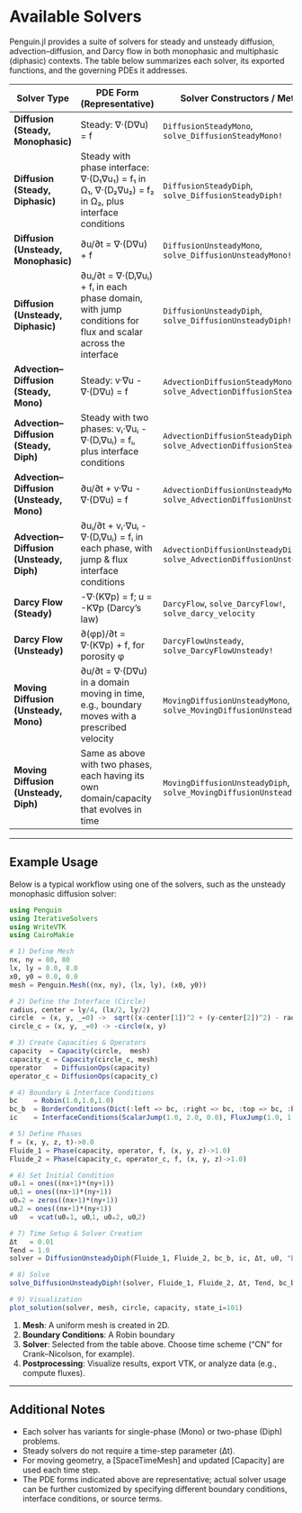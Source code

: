 # Available Solvers

Penguin.jl provides a suite of solvers for steady and unsteady diffusion, advection–diffusion, and Darcy flow in both monophasic and multiphasic (diphasic) contexts. The table below summarizes each solver, its exported functions, and the governing PDEs it addresses.

| Solver Type                                | PDE Form (Representative)                                                                                                                                                  | Solver Constructors / Methods                          |
|-------------------------------------------|---------------------------------------------------------------------------------------------------------------------------------------------------------------------------|--------------------------------------------------------|
| **Diffusion (Steady, Monophasic)**        | Steady: ∇·(D∇u) = f                                                                                                                                                       | `DiffusionSteadyMono`, `solve_DiffusionSteadyMono!`   |
| **Diffusion (Steady, Diphasic)**          | Steady with phase interface: ∇·(D₁∇u₁) = f₁ in Ω₁, ∇·(D₂∇u₂) = f₂ in Ω₂, plus interface conditions                                                                        | `DiffusionSteadyDiph`, `solve_DiffusionSteadyDiph!`   |
| **Diffusion (Unsteady, Monophasic)**      | ∂u/∂t = ∇·(D∇u) + f                                                                                                                                                       | `DiffusionUnsteadyMono`, `solve_DiffusionUnsteadyMono!` |
| **Diffusion (Unsteady, Diphasic)**        | ∂uᵢ/∂t = ∇·(Dᵢ∇uᵢ) + fᵢ in each phase domain, with jump conditions for flux and scalar across the interface                                                                | `DiffusionUnsteadyDiph`, `solve_DiffusionUnsteadyDiph!` |
| **Advection–Diffusion (Steady, Mono)**    | Steady: v·∇u - ∇·(D∇u) = f                                                                                                                                                 | `AdvectionDiffusionSteadyMono`, `solve_AdvectionDiffusionSteadyMono!` |
| **Advection–Diffusion (Steady, Diph)**    | Steady with two phases: vᵢ·∇uᵢ - ∇·(Dᵢ∇uᵢ) = fᵢ, plus interface conditions                                                                                                 | `AdvectionDiffusionSteadyDiph`, `solve_AdvectionDiffusionSteadyDiph!` |
| **Advection–Diffusion (Unsteady, Mono)**  | ∂u/∂t + v·∇u - ∇·(D∇u) = f                                                                                                                                                 | `AdvectionDiffusionUnsteadyMono`, `solve_AdvectionDiffusionUnsteadyMono!` |
| **Advection–Diffusion (Unsteady, Diph)**  | ∂uᵢ/∂t + vᵢ·∇uᵢ - ∇·(Dᵢ∇uᵢ) = fᵢ in each phase, with jump & flux interface conditions                                                                                     | `AdvectionDiffusionUnsteadyDiph`, `solve_AdvectionDiffusionUnsteadyDiph!` |
| **Darcy Flow (Steady)**                   | -∇·(K∇p) = f;  u = -K∇p  (Darcy’s law)                                                                                                                                      | `DarcyFlow`, `solve_DarcyFlow!`, `solve_darcy_velocity` |
| **Darcy Flow (Unsteady)**                 | ∂(φp)/∂t = ∇·(K∇p) + f, for porosity φ                                                                                                                                     | `DarcyFlowUnsteady`, `solve_DarcyFlowUnsteady!`       |
| **Moving Diffusion (Unsteady, Mono)**     | ∂u/∂t = ∇·(D∇u) in a domain moving in time, e.g., boundary moves with a prescribed velocity                                                                                | `MovingDiffusionUnsteadyMono`, `solve_MovingDiffusionUnsteadyMono!` |
| **Moving Diffusion (Unsteady, Diph)**     | Same as above with two phases, each having its own domain/capacity that evolves in time                                                                                    | `MovingDiffusionUnsteadyDiph`, `solve_MovingDiffusionUnsteadyDiph!` |

---

## Example Usage

Below is a typical workflow using one of the solvers, such as the unsteady monophasic diffusion solver:

```julia
using Penguin
using IterativeSolvers
using WriteVTK
using CairoMakie

# 1) Define Mesh
nx, ny = 80, 80
lx, ly = 8.0, 8.0
x0, y0 = 0.0, 0.0
mesh = Penguin.Mesh((nx, ny), (lx, ly), (x0, y0))

# 2) Define the Interface (Circle)
radius, center = ly/4, (lx/2, ly/2)
circle  = (x, y, _=0) ->  sqrt((x-center[1])^2 + (y-center[2])^2) - radius
circle_c = (x, y, _=0) -> -circle(x, y)

# 3) Create Capacities & Operators
capacity  = Capacity(circle,  mesh)
capacity_c = Capacity(circle_c, mesh)
operator   = DiffusionOps(capacity)
operator_c = DiffusionOps(capacity_c)

# 4) Boundary & Interface Conditions
bc    = Robin(1.0,1.0,1.0)
bc_b  = BorderConditions(Dict(:left => bc, :right => bc, :top => bc, :bottom => bc))
ic    = InterfaceConditions(ScalarJump(1.0, 2.0, 0.0), FluxJump(1.0, 1.0, 0.0))

# 5) Define Phases
f = (x, y, z, t)->0.0
Fluide_1 = Phase(capacity, operator, f, (x, y, z)->1.0)
Fluide_2 = Phase(capacity_c, operator_c, f, (x, y, z)->1.0)

# 6) Set Initial Condition
u0ₒ1 = ones((nx+1)*(ny+1))
u0ᵧ1 = ones((nx+1)*(ny+1))
u0ₒ2 = zeros((nx+1)*(ny+1))
u0ᵧ2 = ones((nx+1)*(ny+1))
u0   = vcat(u0ₒ1, u0ᵧ1, u0ₒ2, u0ᵧ2)

# 7) Time Setup & Solver Creation
Δt   = 0.01
Tend = 1.0
solver = DiffusionUnsteadyDiph(Fluide_1, Fluide_2, bc_b, ic, Δt, u0, "BE")

# 8) Solve
solve_DiffusionUnsteadyDiph!(solver, Fluide_1, Fluide_2, Δt, Tend, bc_b, ic, "CN"; method=Base.:\)

# 9) Visualization
plot_solution(solver, mesh, circle, capacity, state_i=101)
```

1. **Mesh**: A uniform mesh is created in 2D.  
2. **Boundary Conditions**: A Robin boundary  
3. **Solver**: Selected from the table above. Choose time scheme (“CN” for Crank–Nicolson, for example).  
4. **Postprocessing**: Visualize results, export VTK, or analyze data (e.g., compute fluxes).

---

## Additional Notes

- Each solver has variants for single-phase (Mono) or two-phase (Diph) problems.  
- Steady solvers do not require a time-step parameter (Δt).  
- For moving geometry, a [SpaceTimeMesh] and updated [Capacity] are used each time step.  
- The PDE forms indicated above are representative; actual solver usage can be further customized by specifying different boundary conditions, interface conditions, or source terms.